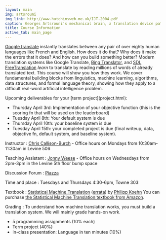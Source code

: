 ```yaml
---
layout: main
img: artsrouni
img_link: http://www.hutchinsweb.me.uk/IJT-2004.pdf
caption: Georges Artsrouni's mechanical brain, a translation device patented in 1933 in France.
title: Course Information
active_tab: main_page 
---
```


[Google translate](http://translate.google.com/) instantly
translates between any pair of over eighty human languages 
like French and English. How does it do that? Why does it 
make the errors that it does? And how can you build something 
better? Modern translation systems like Google Translate, 
[Bing Translator](http://www.microsofttranslator.com/),
and [SDL FreeTranslation](http://www.freetranslation.com/)
*learn* to translate by reading millions of words of already 
translated text. This course will show you how they work. 
We cover fundamental building blocks from linguistics, 
machine learning, algorithms, data structures, and formal 
language theory, showing how they apply to a difficult
real-word artificial intelligence problem.

<div class="alert alert-info" markdown="span">
Upcoming deliverables for your [term project](project.html):
</div>

* Thursday April 3rd: Implementation of your objective function (this is the scoring fn that will be used on the leaderboard)
* Tuesday April 8th: Your default system is due
* Thursday April 10th: your baseline system is due
* Tuesday April 15th: your completed project is due (final writeup, data, objective fn, default system, and baseline system). 

Instructor
: [Chris Callison-Burch](http://www.cis.upenn.edu/~ccb/) - Office hours on Mondays from 10:30am-11:30am in Levine 506

Teaching Assistant
: [Jonny Weese](http://cs.jhu.edu/~jonny/)  - Office hours on Wednesdays from 2pm-3pm in the Levine 5th floor bump space

Discussion Forum
: [Piazza](https://piazza.com/upenn/spring2014/cis526)

Time and place
: Tuesdays and Thursdays 4:30-6pm, Towne 303

Textbook
: [Statistical Machine Translation](http://www.statmt.org/book/) (<a href="http://statmt.org/book/errata.html">errata</a>) 
by <a href="http://homepages.inf.ed.ac.uk/pkoehn/">Philipp Koehn</a> 
You can purchase <a href="http://www.amazon.com/Statistical-Machine-Translation-Philipp-Koehn/dp/0521874157">the Statistical Machine Translation textbook from Amazon</a>.

Grading
: To understand how machine translation works, you must build a translation system.
We will mainly grade hands-on work.

* 5 programming assignments (10% each)
* Term project (40%)
* In-class presentation: Language in ten minutes (10%)


